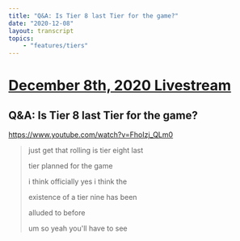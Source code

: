 ```yaml
---
title: "Q&A: Is Tier 8 last Tier for the game?"
date: "2020-12-08"
layout: transcript
topics:
    - "features/tiers"
---
```

# [December 8th, 2020 Livestream](../2020-12-08.md)
## Q&A: Is Tier 8 last Tier for the game?
https://www.youtube.com/watch?v=FhoIzj_QLm0
> just get that rolling is tier eight last
> 
> tier planned for the game
> 
> i think officially yes i think the
> 
> existence of a tier nine has been
> 
> alluded to before
> 
> um so yeah you'll have to see
> 
